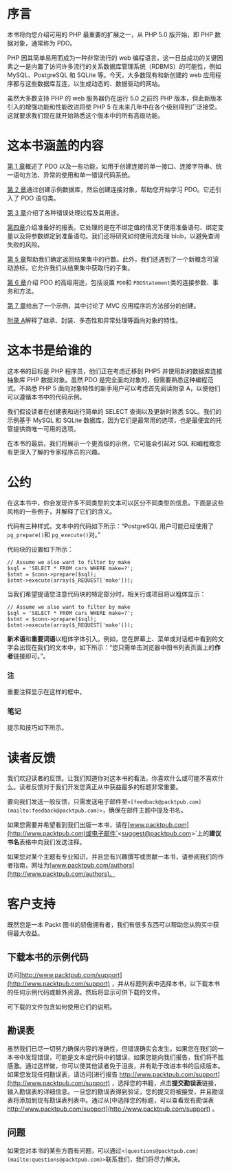 # 序言

本书将向您介绍可用的 PHP 最重要的扩展之一，从 PHP 5.0 版开始，即 PHP 数据对象，通常称为 PDO。

PHP 因其简单易用而成为一种非常流行的 web 编程语言。这一日益成功的关键因素之一是内置了访问许多流行的关系数据库管理系统（RDBMS）的可能性，例如 MySQL、PostgreSQL 和 SQLite 等。今天，大多数现有和新创建的 web 应用程序都与这些数据库互连，以生成动态的、数据驱动的网站。

虽然大多数支持 PHP 的 web 服务器仍在运行 5.0 之前的 PHP 版本，但此新版本引入的增强功能和性能改进将使 PHP 5 在未来几年中在各个级别得到广泛接受。这就要求我们现在就开始熟悉这个版本中的所有高级功能。

# 这本书涵盖的内容

[第 1 章](1.html "Chapter 1. Introduction")概述了 PDO 以及一些功能，如用于创建连接的单一接口、连接字符串、统一语句方法、异常的使用和单一错误代码系统。

[第 2 章](2.html "Chapter 2. Using PHP Data Objects: First Steps")通过创建示例数据库，然后创建连接对象，帮助您开始学习 PDO。它还引入了 PDO 语句类。

[第 3 章](3.html "Chapter 3. Error Handling")介绍了各种错误处理过程及其用途。

[第四章](4.html "Chapter 4. Prepared Statements")介绍准备好的报表。它处理的是在不绑定值的情况下使用准备语句、绑定变量以及将参数绑定到准备语句。我们还将研究如何使用流处理 blob，以避免查询失败的风险。

[第 5 章](5.html "Chapter 5. Handling Rowsets")帮助我们确定返回结果集中的行数。此外，我们还遇到了一个新概念可滚动游标，它允许我们从结果集中获取行的子集。

[第 6 章](6.html "Chapter 6. Advanced PDO Usage")介绍 PDO 的高级用途，包括设置 `PDO`和 `PDOStatement`类的连接参数、事务和方法。

[第 7 章](7.html "Chapter 7. An Advanced Example")给出了一个示例，其中讨论了 MVC 应用程序的方法部分的创建。

[附录 A](8.html "Appendix A. Introduction to OOP in PHP5")解释了继承、封装、多态性和异常处理等面向对象的特性。

# 这本书是给谁的

这本书的目标是 PHP 程序员，他们正在考虑迁移到 PHP5 并使用新的数据库连接抽象库 PHP 数据对象。虽然 PDO 是完全面向对象的，但需要熟悉这种编程范式。不熟悉 PHP 5 面向对象特性的新手用户可以考虑首先阅读附录 A，以便他们可以遵循本书中的代码示例。

我们假设读者在创建表和进行简单的 SELECT 查询以及更新时熟悉 SQL。我们的示例基于 MySQL 和 SQLite 数据库，因为它们是最常用的选项，也是最便宜的托管提供商唯一可用的选项。

在本书的最后，我们将展示一个更高级的示例，它可能会引起对 SQL 和编程概念有更深入了解的专家程序员的兴趣。

# 公约

在这本书中，你会发现许多不同类型的文本可以区分不同类型的信息。下面是这些风格的一些例子，并解释了它们的含义。

代码有三种样式。文本中的代码如下所示：“PostgreSQL 用户可能已经使用了 `pg_prepare()`和 `pg_execute()`对。”

代码块的设置如下所示：

```
// Assume we also want to filter by make
$sql = 'SELECT * FROM cars WHERE make=?';
$stmt = $conn->prepare($sql);
$stmt->execute(array($_REQUEST['make']));

```

当我们希望提请您注意代码块的特定部分时，相关行或项目将以粗体显示：

```
// Assume we also want to filter by make
$sql = 'SELECT * FROM cars WHERE make=?';
$stmt = $conn->prepare($sql);
$stmt->execute(array($_REQUEST['make']));

```

**新术语**和**重要词语**以粗体字体引入。例如，您在屏幕上、菜单或对话框中看到的文字会出现在我们的文本中，如下所示：“您只需单击浏览器中图书列表页面上的**作者**链接即可。”。

### 注

重要注释显示在这样的框中。

### 笔记

提示和技巧如下所示。

# 读者反馈

我们欢迎读者的反馈。让我们知道你对这本书的看法，你喜欢什么或可能不喜欢什么。读者反馈对于我们开发您真正从中获益最多的标题非常重要。

要向我们发送一般反馈，只需发送电子邮件至`<[feedback@packtpub.com](mailto:feedback@packtpub.com)>`，确保在邮件主题中提及书名。

如果您需要并希望看到我们出版一本书，请在[www.packtpub.com](http://www.packtpub.com)或电子邮件`<[suggest@packtpub.com](mailto:suggest@packtpub.com)>`上的**建议书名**表格中向我们发送注释。

如果您对某个主题有专业知识，并且您有兴趣撰写或贡献一本书，请参阅我们的作者指南，网址为[www.packtpub.com/authors](http://www.packtpub.com/authors)。

# 客户支持

既然您是一本 Packt 图书的骄傲拥有者，我们有很多东西可以帮助您从购买中获得最大收益。

## 下载本书的示例代码

访问[http://www.packtpub.com/support](http://www.packtpub.com/support) ，并从标题列表中选择本书，以下载本书的任何示例代码或额外资源。然后将显示可供下载的文件。

可下载的文件包含如何使用它们的说明。

## 勘误表

虽然我们已尽一切努力确保内容的准确性，但错误确实会发生。如果您在我们的一本书中发现错误，可能是文本或代码中的错误，如果您能向我们报告，我们将不胜感激。通过这样做，你可以使其他读者免于沮丧，并有助于改进本书的后续版本。如果您发现任何勘误表，请访问[进行报告 http://www.packtpub.com/support](http://www.packtpub.com/support) ，选择您的书籍，点击**提交勘误表**链接，输入勘误表的详细信息。一旦您的勘误表得到验证，您的提交将被接受，并且勘误表将添加到现有勘误表列表中。通过从[中选择您的标题，可以查看现有勘误表 http://www.packtpub.com/support](http://www.packtpub.com/support) 。

## 问题

如果您对本书的某些方面有问题，可以通过`<[questions@packtpub.com](mailto:questions@packtpub.com)>`联系我们，我们将尽力解决。